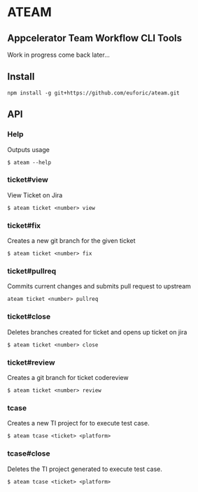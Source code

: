 # ATEAM
## Appcelerator Team Workflow CLI Tools

Work in progress come back later...

## Install
```
npm install -g git+https://github.com/euforic/ateam.git
```

## API

### Help

Outputs usage

```
$ ateam --help
```

### ticket#view

View Ticket on Jira

```
$ ateam ticket <number> view
```

### ticket#fix

Creates a new git branch for the given ticket

```
$ ateam ticket <number> fix
```

### ticket#pullreq

Commits current changes and submits pull request to upstream

```
ateam ticket <number> pullreq
```

### ticket#close

Deletes branches created for ticket and opens up ticket on jira

```
$ ateam ticket <number> close
```

### ticket#review

Creates a git branch for ticket codereview

```
$ ateam ticket <number> review
```

### tcase

Creates a new TI project for to execute test case.

```
$ ateam tcase <ticket> <platform>
```

### tcase#close

Deletes the TI project generated to execute test case.

```
$ ateam tcase <ticket> <platform>
```